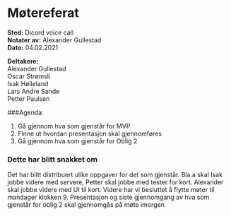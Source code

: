 # Møtereferat

__Sted:__ Dicord voice call  
__Notater av:__ Alexander Gullestad  
__Dato:__ 04.02.2021

__Deltakere:__  
Alexander Gullestad  
Oscar Strømsli  
Isak Hølleland  
Lars Andre Sande    
Petter Paulsen

###Agenda:
1. Gå gjennom hva som gjenstår for MVP
2. Finne ut hvordan presentasjon skal gjennomføres
3. Gå gjennom hva som gjenstår for Oblig 2

### Dette har blitt snakket om
Det har blitt distribuert ulike oppgaver for det som gjenstår. Bla.a skal Isak jobbe videre med servere,
Petter skal jobbe med tester for kort. Alexander skal jobbe videre med UI til kort. 
Videre har vi besluttet å flytte møter til mandager klokken 9. Presentasjon og siste gjennomgang av hva som 
gjenstår for oblig 2 skal gjennomgås på møte imorgen